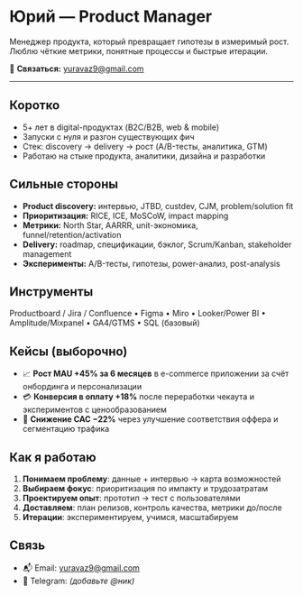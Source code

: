 # Юрий — Product Manager

Менеджер продукта, который превращает гипотезы в измеримый рост. Люблю чёткие метрики, понятные процессы и быстрые итерации.

📩 **Связаться:** [yuravaz9@gmail.com](mailto:yuravaz9@gmail.com)

---

## Коротко
- 5+ лет в digital-продуктах (B2C/B2B, web & mobile)
- Запуски с нуля и разгон существующих фич
- Стек: discovery → delivery → рост (A/B-тесты, аналитика, GTM)
- Работаю на стыке продукта, аналитики, дизайна и разработки

## Сильные стороны
- **Product discovery:** интервью, JTBD, custdev, CJM, problem/solution fit  
- **Приоритизация:** RICE, ICE, MoSCoW, impact mapping  
- **Метрики:** North Star, AARRR, unit-экономика, funnel/retention/activation  
- **Delivery:** roadmap, спецификации, бэклог, Scrum/Kanban, stakeholder management  
- **Эксперименты:** A/B-тесты, гипотезы, power-анализ, post-analysis

## Инструменты
Productboard / Jira / Confluence • Figma • Miro • Looker/Power BI • Amplitude/Mixpanel • GA4/GTMS • SQL (базовый)

## Кейсы (выборочно)
- 📈 **Рост MAU +45% за 6 месяцев** в e-commerce приложении за счёт онбординга и персонализации
- 💳 **Конверсия в оплату +18%** после переработки чекаута и экспериментов с ценообразованием
- 🧩 **Снижение CAC −22%** через улучшение соответствия оффера и сегментацию трафика

## Как я работаю
1. **Понимаем проблему**: данные + интервью → карта возможностей  
2. **Выбираем фокус**: приоритизация по импакту и трудозатратам  
3. **Проектируем опыт**: прототип → тест с пользователями  
4. **Доставляем**: план релизов, контроль качества, метрики до/после  
5. **Итерации**: экспериментируем, учимся, масштабируем

## Связь
- 📬 Email: [yuravaz9@gmail.com](mailto:yuravaz9@gmail.com)
- 💬 Telegram: _(добавьте @ник)_

